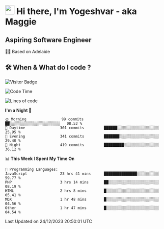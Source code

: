 <h1><img src="https://emojis.slackmojis.com/emojis/images/1531849430/4246/blob-sunglasses.gif?1531849430" width="30"/> Hi there, I'm Yogeshvar - aka Maggie</h1>

## Aspiring Software Engineer
🏂🏻  Based on Adelaide 

## 🛠 When & What do I code ?  

![Visitor Badge](https://visitor-badge.feriirawann.repl.co?username=yogeshvar&repo=yogeshvar&label=Visitors&style=plastic&color=%23457BFF&contentType=svg)

<!--START_SECTION:waka-->
![Code Time](http://img.shields.io/badge/Code%20Time-2%2C458%20hrs%2054%20mins-blue)

![Lines of code](https://img.shields.io/badge/From%20Hello%20World%20I%27ve%20Written-4.0%20million%20lines%20of%20code-blue)

**I'm a Night 🦉** 

```text
🌞 Morning                99 commits          ██░░░░░░░░░░░░░░░░░░░░░░░   08.53 % 
🌆 Daytime                301 commits         ██████░░░░░░░░░░░░░░░░░░░   25.95 % 
🌃 Evening                341 commits         ███████░░░░░░░░░░░░░░░░░░   29.40 % 
🌙 Night                  419 commits         █████████░░░░░░░░░░░░░░░░   36.12 % 
```


📊 **This Week I Spent My Time On** 

```text
💬 Programming Languages: 
JavaScript               23 hrs 41 mins      ███████████████░░░░░░░░░░   59.77 % 
PHP                      3 hrs 14 mins       ██░░░░░░░░░░░░░░░░░░░░░░░   08.19 % 
HTML                     2 hrs 8 mins        █░░░░░░░░░░░░░░░░░░░░░░░░   05.41 % 
MDX                      1 hr 48 mins        █░░░░░░░░░░░░░░░░░░░░░░░░   04.56 % 
Other                    1 hr 47 mins        █░░░░░░░░░░░░░░░░░░░░░░░░   04.54 % 
```


 Last Updated on 24/12/2023 20:50:01 UTC
<!--END_SECTION:waka-->

